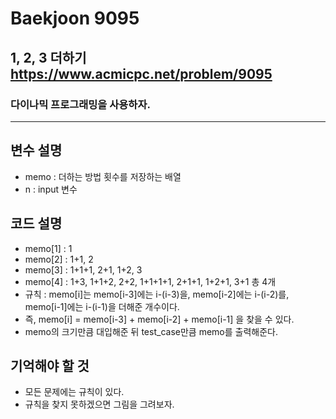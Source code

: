 Baekjoon 9095
=============
1, 2, 3 더하기 <https://www.acmicpc.net/problem/9095>
---------------
### 다이나믹 프로그래밍을 사용하자.
- - -
## 변수 설명
- memo : 더하는 방법 횟수를 저장하는 배열
- n : input 변수

## 코드 설명
- memo[1] : 1 
- memo[2] : 1+1, 2
- memo[3] : 1+1+1, 2+1, 1+2, 3
- memo[4] : 1+3, 1+1+2, 2+2, 1+1+1+1, 2+1+1, 1+2+1, 3+1 총 4개
- 규칙 : memo[i]는 memo[i-3]에는 i-(i-3)을, memo[i-2]에는 i-(i-2)를, memo[i-1]에는 i-(i-1)을 더해준 개수이다.
- 즉, memo[i] = memo[i-3] + memo[i-2] + memo[i-1] 을 찾을 수 있다.
- memo의 크기만큼 대입해준 뒤 test_case만큼 memo를 출력해준다.
## 기억해야 할 것
- 모든 문제에는 규칙이 있다.
- 규칙을 찾지 못하겠으면 그림을 그려보자.
